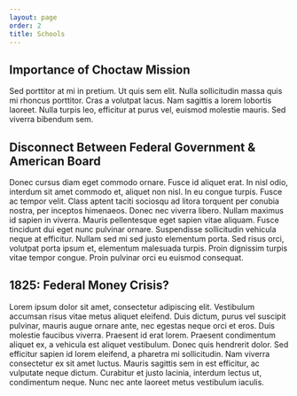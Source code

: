 ```yaml
---
layout: page
order: 2
title: Schools
---
```


## Importance of Choctaw Mission
Sed porttitor at mi in pretium. Ut quis sem elit. Nulla sollicitudin massa quis mi rhoncus porttitor. Cras a volutpat lacus. Nam sagittis a lorem lobortis laoreet. Nulla turpis leo, efficitur at purus vel, euismod molestie mauris. Sed viverra bibendum sem.

## Disconnect Between Federal Government & American Board
Donec cursus diam eget commodo ornare. Fusce id aliquet erat. In nisl odio, interdum sit amet commodo et, aliquet non nisl. In eu congue turpis. Fusce ac tempor velit. Class aptent taciti sociosqu ad litora torquent per conubia nostra, per inceptos himenaeos. Donec nec viverra libero. Nullam maximus id sapien in viverra. Mauris pellentesque eget sapien vitae aliquam. Fusce tincidunt dui eget nunc pulvinar ornare. Suspendisse sollicitudin vehicula neque at efficitur. Nullam sed mi sed justo elementum porta. Sed risus orci, volutpat porta ipsum et, elementum malesuada turpis. Proin dignissim turpis vitae tempor congue. Proin pulvinar orci eu euismod consequat.



## 1825: Federal Money Crisis?
Lorem ipsum dolor sit amet, consectetur adipiscing elit. Vestibulum accumsan risus vitae metus aliquet eleifend. Duis dictum, purus vel suscipit pulvinar, mauris augue ornare ante, nec egestas neque orci et eros. Duis molestie faucibus viverra. Praesent id erat lorem. Praesent condimentum aliquet ex, a vehicula est aliquet vestibulum. Donec quis hendrerit dolor. Sed efficitur sapien id lorem eleifend, a pharetra mi sollicitudin. Nam viverra consectetur ex sit amet luctus. Mauris sagittis sem in est efficitur, ac vulputate neque dictum. Curabitur et justo lacinia, interdum lectus ut, condimentum neque. Nunc nec ante laoreet metus vestibulum iaculis.



